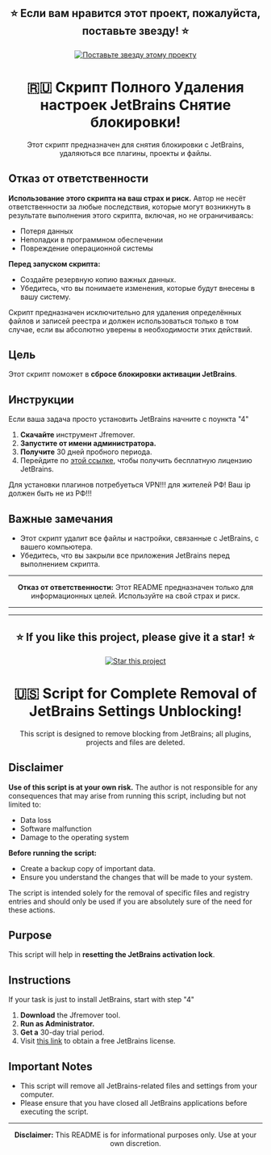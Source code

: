 <h2 align="center">⭐️ Если вам нравится этот проект, пожалуйста, поставьте звезду! ⭐️</h2>
<p align="center">
    <a href="https://github.com/g4rd7xRise/JB-Remove/stargazers" target="_blank">
        <img src="https://img.shields.io/github/stars/g4rd7xRise/JB-Remove?style=social" alt="Поставьте звезду этому проекту" />
    </a>
</p>

<h1 align="center">🇷🇺 Скрипт Полного Удаления настроек JetBrains  Снятие блокировки! </h1>

<p align="center">Этот скрипт предназначен для снятия блокировки с JetBrains, удаляються все плагины, проекты и файлы.</p>

<h2>Отказ от ответственности</h2>
<p><strong>Использование этого скрипта на ваш страх и риск.</strong> Автор не несёт ответственности за любые последствия, которые могут возникнуть в результате выполнения этого скрипта, включая, но не ограничиваясь:</p>
<ul>
    <li>Потеря данных</li>
    <li>Неполадки в программном обеспечении</li>
    <li>Повреждение операционной системы</li>
</ul>

<p><strong>Перед запуском скрипта:</strong></p>
<ul>
    <li>Создайте резервную копию важных данных.</li>
    <li>Убедитесь, что вы понимаете изменения, которые будут внесены в вашу систему.</li>
</ul>

<p>Скрипт предназначен исключительно для удаления определённых файлов и записей реестра и должен использоваться только в том случае, если вы абсолютно уверены в необходимости этих действий.</p>

<h2>Цель</h2>
<p>Этот скрипт поможет в <strong>сбросе блокировки активации JetBrains</strong>.</p>

<h2>Инструкции</h2>
<p>Если ваша задача просто установить JetBrains начните с поункта "4"</p>
<ol>
    <li><strong>Скачайте</strong> инструмент Jfremover.</li>
    <li><strong>Запустите от имени администратора.</strong></li>
    <li><strong>Получите</strong> 30 дней пробного периода.</li>
    <li>Перейдите по <a href="https://306.antroot.ru/jetbrains-activation">этой ссылке</a>, чтобы получить бесплатную лицензию JetBrains.</li>
</ol>
<p>Для установки плагинов потребуеться VPN!!! для жителей РФ! Ваш ip должен быть не из РФ!!! </p>

<h2>Важные замечания</h2>
<ul>
    <li>Этот скрипт удалит все файлы и настройки, связанные с JetBrains, с вашего компьютера.</li>
    <li>Убедитесь, что вы закрыли все приложения JetBrains перед выполнением скрипта.</li>
</ul>


<hr>

<p align="center"><strong>Отказ от ответственности:</strong> Этот README предназначен только для информационных целей. Используйте на свой страх и риск.</p>


<hr>
<hr>


<h2 align="center">⭐️ If you like this project, please give it a star! ⭐️</h2>
<p align="center">
    <a href="https://github.com/g4rd7xRise/JB-Remove/stargazers" target="_blank">
        <img src="https://img.shields.io/github/stars/g4rd7xRise/JB-Remove?style=social" alt="Star this project" />
    </a>
</p>

<h1 align="center">🇺🇸 Script for Complete Removal of JetBrains Settings Unblocking! </h1>

<p align="center">This script is designed to remove blocking from JetBrains; all plugins, projects and files are deleted.</p>

<h2>Disclaimer</h2>
<p><strong>Use of this script is at your own risk.</strong> The author is not responsible for any consequences that may arise from running this script, including but not limited to:</p>
<ul>
    <li>Data loss</li>
    <li>Software malfunction</li>
    <li>Damage to the operating system</li>
</ul>

<p><strong>Before running the script:</strong></p>
<ul>
    <li>Create a backup copy of important data.</li>
    <li>Ensure you understand the changes that will be made to your system.</li>
</ul>

<p>The script is intended solely for the removal of specific files and registry entries and should only be used if you are absolutely sure of the need for these actions.</p>

<h2>Purpose</h2>
<p>This script will help in <strong>resetting the JetBrains activation lock</strong>.</p>

<h2>Instructions</h2>
<p>If your task is just to install JetBrains, start with step "4"</p>
<ol>
    <li><strong>Download</strong> the Jfremover tool.</li>
    <li><strong>Run as Administrator.</strong></li>
    <li><strong>Get a</strong> 30-day trial period.</li>
    <li>Visit <a href="https://306.antroot.ru/jetbrains-activation">this link</a> to obtain a free JetBrains license.</li>
</ol>

<h2>Important Notes</h2>
<ul>
    <li>This script will remove all JetBrains-related files and settings from your computer.</li>
    <li>Please ensure that you have closed all JetBrains applications before executing the script.</li>
</ul>


<hr>

<p align="center"><strong>Disclaimer:</strong> This README is for informational purposes only. Use at your own discretion.</p>
